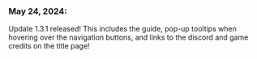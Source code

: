 ### May 24, 2024:

Update 1.3.1 released! This includes the guide, pop-up tooltips when hovering over the navigation buttons, and links to the discord and game credits on the title page!


